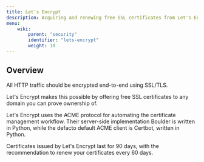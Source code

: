 ```yaml
---
title: Let's Encrypt
description: Acquiring and renewing free SSL certificates from Let's Encrypt
menu:
    wiki:
        parent: "security"
        identifier: "lets-encrypt"
        weight: 10
---
```


## Overview

All HTTP traffic should be encrypted end-to-end using SSL/TLS.

Let's Encrypt makes this possible by offering free SSL certificates to any domain you can prove ownership of.

Let's Encrypt uses the ACME protocol for automating the certificate management workflow. Their server-side implementation Boulder is written in Python,
while the defacto default ACME client is Certbot, written in Python.

Certificates issued by Let's Encrypt last for 90 days, with the recommendation to renew your certificates every 60 days.
